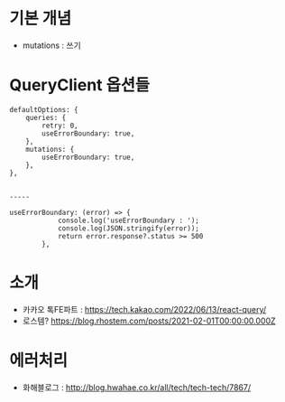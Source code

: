 
# 기본 개념
- mutations : 쓰기 

# QueryClient 옵션들

```
defaultOptions: {
    queries: {
        retry: 0,
        useErrorBoundary: true,
    },
    mutations: {
        useErrorBoundary: true,
    },
},


-----

useErrorBoundary: (error) => {
            console.log('useErrorBoundary : ');
            console.log(JSON.stringify(error));
            return error.response?.status >= 500
        },

```


# 소개
- 카카오 톡FE파트 :   https://tech.kakao.com/2022/06/13/react-query/
- 로스템? https://blog.rhostem.com/posts/2021-02-01T00:00:00.000Z

# 에러처리
- 화해블로그 :  http://blog.hwahae.co.kr/all/tech/tech-tech/7867/
